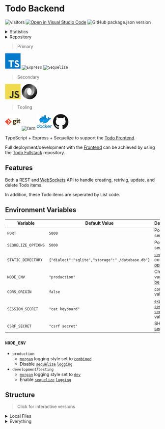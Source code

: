 [frontend]: ../../../../Todo-Frontend
[fullstack]: ../../../../Todo-Fullstack
[localStorage]: https://developer.mozilla.org/en-US/docs/Web/API/Window/localStorage
[WebSockets]: https://developer.mozilla.org/en-US/docs/Web/API/WebSockets_API
[graph]: ./graph.svg?raw=1
[graph-full]: ./graph-full.svg?raw=1
[sequelize options]: https://sequelize.org/master/class/lib/sequelize.js~Sequelize.html#instance-constructor-constructor
[sequelize]: https://github.com/sequelize/sequelize/

# Todo Backend

![visitors](https://visitor-badge.glitch.me/badge?page_id=RascalTwo.Todo-Backend)
[![Open in Visual Studio Code](https://open.vscode.dev/badges/open-in-vscode.svg)](https://open.vscode.dev/RascalTwo/Todo-Backend)
![GitHub package.json version](https://img.shields.io/github/package-json/v/RascalTwo/Todo-Backend)

<details>
  <summary>Statistics</summary>

  ![GitHub language count](https://img.shields.io/github/languages/count/RascalTwo/Todo-Backend)
  ![GitHub top language](https://img.shields.io/github/languages/top/RascalTwo/Todo-Backend)
  ![GitHub code size in bytes](https://img.shields.io/github/languages/code-size/RascalTwo/Todo-Backend)
  ![Lines of code](https://img.shields.io/tokei/lines/github/RascalTwo/Todo-Backend)
</details>

<details>
  <summary>Repository</summary>

  ![GitHub issues](https://img.shields.io/github/issues/RascalTwo/Todo-Backend)
  ![GitHub closed issues](https://img.shields.io/github/issues-closed/RascalTwo/Todo-Backend)
  ![GitHub pull requests](https://img.shields.io/github/issues-pr/RascalTwo/Todo-Backend)
  ![GitHub closed pull requests](https://img.shields.io/github/issues-pr-closed/RascalTwo/Todo-Backend)
  ![GitHub last commit](https://img.shields.io/github/last-commit/RascalTwo/Todo-Backend)
</details>

> Primary

<code><a href="../tsconfig.json"><img alt="TypeScript" title="TypeScript" src="https://raw.githubusercontent.com/github/explore/main/topics/typescript/typescript.png" width="50" /></a></code>
<code><img alt="Express" title="Express" src="https://expressjs.com/images/favicon.png" width="50" /></code>
<code><img alt="Sequelize" title="Sequelize" src="https://sequelize.org/master/manual/asset/logo-small.png" width="50" /></code>

> Secondary

<code><img alt="JavaScript" title="JavaScript" src="https://raw.githubusercontent.com/github/explore/main/topics/javascript/javascript.png" width="50" /></code>
<code><img alt="JSON" title="JSON" src="https://raw.githubusercontent.com/github/explore/main/topics/json/json.png" width="50" /></code>

> Tooling

<code><img alt="Git" title="Git" src="https://raw.githubusercontent.com/github/explore/main/topics/git/git.png" width="50" /></code>
<code><a href="../package.json"><img alt="Yarn" title="Yarn" src="https://avatars.githubusercontent.com/u/22247014" width="50" /></a></code>
<code><a href="../Dockerfile.dev"><img alt="Docker" title="Docker" src="https://raw.githubusercontent.com/github/explore/main/topics/docker/docker.png" width="50" /></a></code>
<code><img alt="GitHub" title="GitHub" src="https://raw.githubusercontent.com/github/explore/main/topics/github/github.png" width="50" /></code>

TypeScript + Express + Sequelize to support the [Todo Frontend][frontend].

Full deployment/development with the [Frontend][frontend] can be achieved by using the [Todo Fullstack][fullstack] repository.

## Features

Both a REST and [WebSockets] API to handle creating, retrivig, update, and delete Todo items.

In addition, these Todo items are seperated by List code.

## Environment Variables

| Variable            | Default Value    | Description |
| -                   | -                | -           |
| `PORT`              | `5000`           | Port to run server on |
| `SEQUELIZE_OPTIONS` | `5000`           | Port to run server on |
| `STATIC_DIRECTORY`  | `{"dialect":"sqlite","storage":"./database.db"}` | [`sequelize`][sequelize] connection [options][sequelize options] |
| `NODE_ENV`          | `"production"`   | Changes various [behaviors](#node_env) |
| `CORS_ORIGIN`       | `false`          | [`cors`](https://github.com/expressjs/cors) [`origin`](https://github.com/expressjs/cors#configuration-options) value |
| `SESSION_SECRET`    | `"cat keyboard"` | [`express-session`](https://github.com/expressjs/session) [`secret`](https://github.com/expressjs/session#secret) value |
| `CSRF_SECRET`       | `"csrf secret"`  | SHA256 [secret key](https://nodejs.org/api/crypto.html#crypto_crypto_createhmac_algorithm_key_options) |

### `NODE_ENV`

[morgan]: https://github.com/expressjs/morgan

- `production`
  - [`morgan`][morgan] logging style set to [`combined`](https://github.com/expressjs/morgan#combined)
  - Disable [`sequelize`][sequelize] [`logging`][sequelize options]
- `development`/`testing`
  - [`morgan`][morgan] logging style set to [`dev`](https://github.com/expressjs/morgan#dev)
  - Enable [`sequelize`][sequelize] [`logging`][sequelize options]

## Structure

> Click for interactive versions

<details>
  <summary>Local Files</summary>

  [![][graph]][graph]
</details>

<details>
  <summary>Everything</summary>

  [![][graph-full]][graph-full]
</details>
